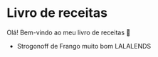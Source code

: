 # Livro de receitas

Olá! Bem-vindo ao meu livro de receitas :wave:

 - Strogonoff de Frango muito bom LALALENDS
